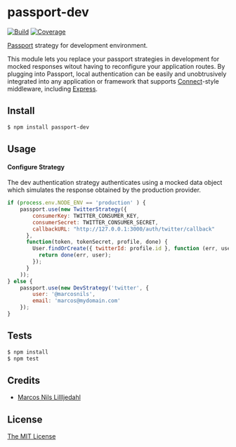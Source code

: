 # passport-dev

[![Build](https://travis-ci.org/marcosnils/passport-dev.png)](https://travis-ci.org/marcosnils/passport-dev)
[![Coverage](https://coveralls.io/repos/marcosnils/passport-dev/badge.png)](https://coveralls.io/r/marcosnils/passport-dev)


[Passport](http://passportjs.org/) strategy for development environment.

This module lets you replace your passport strategies in development
for mocked responses witout having to reconfigure your application routes.
By plugging into Passport, local authentication can be easily and
unobtrusively integrated into any application or framework that supports
[Connect](http://www.senchalabs.org/connect/)-style middleware, including
[Express](http://expressjs.com/).

## Install

```bash
$ npm install passport-dev
```

## Usage

#### Configure Strategy

The dev authentication strategy authenticates using a mocked data
object which simulates the response obtained by the production provider.
```js
if (process.env.NODE_ENV == 'production' ) {
    passport.use(new TwitterStrategy({
        consumerKey: TWITTER_CONSUMER_KEY,
        consumerSecret: TWITTER_CONSUMER_SECRET,
        callbackURL: "http://127.0.0.1:3000/auth/twitter/callback"
      },
      function(token, tokenSecret, profile, done) {
        User.findOrCreate({ twitterId: profile.id }, function (err, user) {
          return done(err, user);
        });
      }
    ));
} else {
    passport.use(new DevStrategy('twitter', {
        user: '@marcosnils',
        email: 'marcos@mydomain.com'
    });
}
```

## Tests

```bash
$ npm install
$ npm test
```

## Credits

- [Marcos Nils Lillljedahl](http://github.com/marcosnils)

## License

[The MIT License](http://opensource.org/licenses/MIT)
